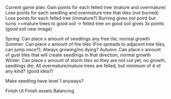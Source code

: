 Current game plan:
Gain points for each felled tree (mature and overmature)
Lose points for each seedling and overmature tree that dies (not burned)
Lose points for each felled tree (immature?)
Burning gives not point but turns >=mature trees to good soil -> felled tree on good soil gives 3x points (good soil new image)

Spring: Can place x amount of seedlings any free tile; normal growth
Summer: Can place x amount of fire tiles (Fire spreads to adjacent tree tiles, can jump once?); Always growing/no dying?
Autumn: Can place x amount of gust tiles that will create seedlings in that direction; normal growth
Winter: Can place x amount of storm tiles so they are not cut yet; no growth, seedlings die; All overmature/mature trees are felled, but minimum of 4 of any kind? (good idea?)

Make seedling have level 1 anyways?

Finish UI
Finish assets
Balancing